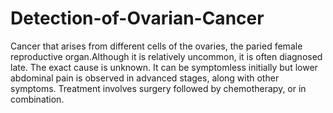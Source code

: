 # Detection-of-Ovarian-Cancer
Cancer that arises from different cells of the ovaries, the paried female reproductive organ.Although it is relatively uncommon, it is often diagnosed late. The exact cause is unknown. It can be symptomless initially but lower abdominal pain is observed in advanced stages, along with other symptoms. Treatment involves surgery followed by chemotherapy, or in combination.
